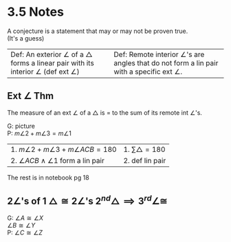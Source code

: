# 3.5 Notes

A conjecture is a statement that may or may not be proven true.  
(It's a guess)

|     |          |
| --- | -------- |
| Def: An exterior $\angle$ of a $\triangle$ forms a linear pair with its interior $\angle$ (def ext $\angle$) | Def: Remote interior $\angle$'s are angles that do not form a lin pair with a specific ext $\angle$. |

## Ext $\angle$ Thm

The measure of an ext $\angle$ of a $\triangle$ is $=$ to the sum of its remote int $\angle$'s.

G: picture  
P: $m\angle 2 + m\angle 3 = m\angle 1$

|     |          |
| --- | -------- |
| 1. $m\angle 2 + m\angle 3 + m\angle ACB = 180$ | 1. $\sum\triangle = 180$ |
| 2. $\angle ACB\wedge\angle 1$ form a lin pair | 2. def lin pair |
The rest is in notebook pg 18

## $2\angle$'s of 1 $\triangle\cong 2\angle$'s $2^{nd}\triangle\implies 3^{rd}\angle\cong$ 

G: $\angle A\cong\angle X$  
   $\angle B\cong\angle Y$  
P: $\angle C\cong\angle Z$

